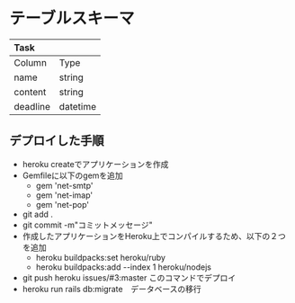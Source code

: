 # テーブルスキーマ

|Task   |      |  
|:--    |:--   |
|Column |Type  |
|name   |string|
|content|string|
|deadline|datetime|


## デプロイした手順
- heroku createでアプリケーションを作成
- Gemfileに以下のgemを追加
  - gem 'net-smtp'
  - gem 'net-imap'
  - gem 'net-pop'
- git add .
- git commit -m"コミットメッセージ"
- 作成したアプリケーションをHeroku上でコンパイルするため、以下の２つを追加
  - heroku buildpacks:set heroku/ruby
  - heroku buildpacks:add --index 1 heroku/nodejs
- git push heroku issues/#3:master このコマンドでデプロイ
- heroku run rails db:migrate　データベースの移行　
